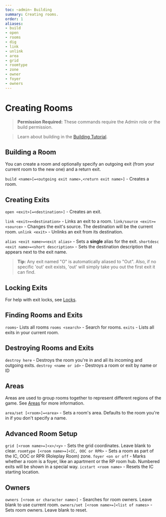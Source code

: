 ```yaml
---
toc: ~admin~ Building
summary: Creating rooms.
order: 1
aliases:
- build
- open
- rooms
- dig
- link
- unlink
- area
- grid
- roomtype
- zone
- owner
- foyer
- owners
---
```

# Creating Rooms

> **Permission Required:** These commands require the Admin role or the build permission.

> Learn about building in the [Building Tutorial](/help/building_tutorial).

## Building a Room

You can create a room and optionally specify an outgoing exit (from your current room to the new one) and a return exit.

`build <name>[=<outgoing exit name>,<return exit name>]` - Creates a room.

## Creating Exits

`open <exit>[=<destination>]` - Creates an exit.

`link <exit>=<destination>` - Links an exit to a room.
`link/source <exit>=<source>` - Changes the exit's source.  The destination will be the current room.
`unlink <exit>` - Unlinks an exit from its destination.

`alias <exit name>=<exit alias>` - Sets a **single** alias for the exit.
`shortdesc <exit name>=<short description>` - Sets the destination description that appears next to the exit name. 

> **Tip:** Any exit named "O" is automatically aliased to "Out".  Also, if no specific 'out' exit exists, 'out' will simply take you out the first exit it can find.

## Locking Exits

For help with exit locks, see [Locks](/help/lock).

## Finding Rooms and Exits

`rooms`- Lists all rooms
`rooms <search>` - Search for rooms.
`exits` - Lists all exits in your current room.

## Destroying Rooms and Exits

`destroy here` - Destroys the room you're in and all its incoming and outgoing exits.
`destroy <name or id>` - Destroys a room or exit by name or ID

## Areas

Areas are used to group rooms together to represent different regions of the game.  See [Areas](/help/areas) for more information.

`area/set [<room>]=<area>` - Sets a room's area. Defaults to the room you're in if you don't specify a name.

## Advanced Room Setup

`grid [<room name>=]<x>/<y>` - Sets the grid coordinates.  Leave blank to clear.
`roomtype [<room name>=]<IC, OOC or RPR>` - Sets a room as part of the IC, OOC or RPR (Roleplay Room) zone.
`foyer <on or off` - Marks whether a room is a foyer, like an apartment or the RP room hub.  Numbered exits will be shown in a special way.
`icstart <room name>` - Resets the IC starting location.

## Owners

`owners [<room or character name>]` - Searches for room owners.  Leave blank to use current room.
`owners/set [<room name>=]<list of names>` - Sets room owners.  Leave blank to reset.
